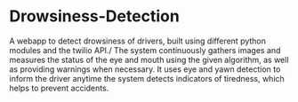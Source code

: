 # Drowsiness-Detection
 A webapp to detect drowsiness of drivers, built using different python modules and the twilio API./
 The system continuously gathers images and measures the status of the eye and mouth using the given algorithm, as well as providing warnings when necessary. It uses eye and yawn detection to inform the driver anytime the system detects indicators of tiredness, which helps to prevent accidents.
